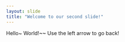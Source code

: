 ```yaml
---
layout: slide
title: "Welcome to our second slide!"
---
```

Hello~ World!~~
Use the left arrow to go back!
